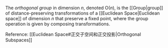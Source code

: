 The *orthogonal group* in dimension $n$, denoted $\mathrm{O}(n)$, is the [[Group|group]] of distance-preserving transformations of a [[Euclidean Space|Euclidean space]] of dimension $n$ that preserve a fixed point, where the group operation is given by composing transformations.

Reference: [[Euclidean Space#正交子空间和正交投影|Orthogonal Subspaces]]
